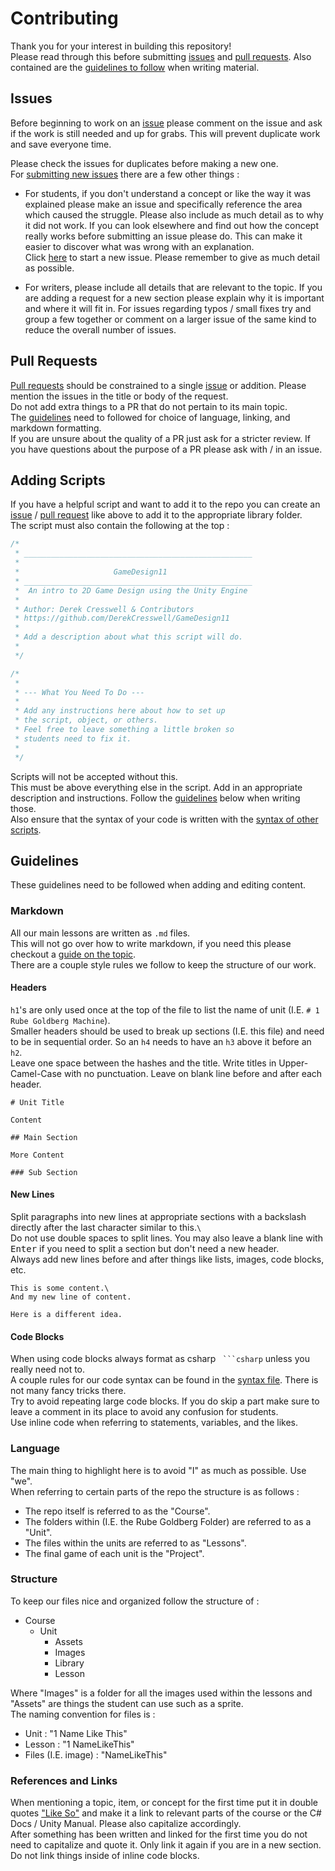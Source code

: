 # Contributing

Thank you for your interest in building this repository!\
Please read through this before submitting [issues](#issues) and [pull requests](#pull-requests). Also contained are the [guidelines to follow](#guidelines) when writing material.

## Issues

Before beginning to work on an [issue](https://github.com/DerekCresswell/GameDesign11/issues) please comment on the issue and ask if the work is still needed and up for grabs. This will prevent duplicate work and save everyone time.

Please check the issues for duplicates before making a new one.\
For [submitting new issues](https://github.com/DerekCresswell/GameDesign11/issues/new) there are a few other things :

* For students, if you don't understand a concept or like the way it was explained please make an issue and specifically reference the area which caused the struggle. Please also include as much detail as to why it did not work. If you can look elsewhere and find out how the concept really works before submitting an issue please do. This can make it easier to discover what was wrong with an explanation.\
Click [here](https://github.com/DerekCresswell/GameDesign11/issues/new) to start a new issue. Please remember to give as much detail as possible.

* For writers, please include all details that are relevant to the topic. If you are adding a request for a new section please explain why it is important and where it will fit in. For issues regarding typos / small fixes try and group a few together or comment on a larger issue of the same kind to reduce the overall number of issues.

## Pull Requests

[Pull requests](https://github.com/DerekCresswell/GameDesign11/pulls) should be constrained to a single [issue](#issues) or addition. Please mention the issues in the title or body of the request.\
Do not add extra things to a PR that do not pertain to its main topic.\
The [guidelines](#guidelines) need to followed for choice of language, linking, and markdown formatting.\
If you are unsure about the quality of a PR just ask for a stricter review. If you have questions about the purpose of a PR please ask with / in an issue.

## Adding Scripts

If you have a helpful script and want to add it to the repo you can create an [issue](#issues) / [pull request](#pull-requests) like above to add it to the appropriate library folder.\
The script must also contain the following at the top : 

```csharp
/*
 * ___________________________________________________
 * 
 *                     GameDesign11 
 * ___________________________________________________
 *  An intro to 2D Game Design using the Unity Engine
 * 
 * Author: Derek Cresswell & Contributors
 * https://github.com/DerekCresswell/GameDesign11
 * 
 * Add a description about what this script will do.
 *
 */

/* 
 *
 * --- What You Need To Do ---
 *  
 * Add any instructions here about how to set up
 * the script, object, or others.
 * Feel free to leave something a little broken so
 * students need to fix it.
 *
 */
```

Scripts will not be accepted without this.\
This must be above everything else in the script. Add in an appropriate description and instructions. Follow the [guidelines](#guidelines) below when writing those.\
Also ensure that the syntax of your code is written with the [syntax of other scripts](./2%20Dice%20Game/Syntax.md).

## Guidelines

These guidelines need to be followed when adding and editing content.

### Markdown

All our main lessons are written as `.md` files.\
This will not go over how to write markdown, if you need this please checkout a [guide on the topic](https://guides.github.com/features/mastering-markdown/).\
There are a couple style rules we follow to keep the structure of our work.

#### Headers

`h1`'s are only used once at the top of the file to list the name of unit (I.E. `# 1 Rube Goldberg Machine`).\
Smaller headers should be used to break up sections (I.E. this file) and need to be in sequential order. So an `h4` needs to have an `h3` above it before an `h2`.\
Leave one space between the hashes and the title. Write titles in Upper-Camel-Case with no punctuation. Leave on blank line before and after each header.

```
# Unit Title

Content

## Main Section

More Content

### Sub Section
```

#### New Lines

Split paragraphs into new lines at appropriate sections with a backslash directly after the last character similar to this.`\`\
Do not use double spaces to split lines. You may also leave a blank line with <kbd>Enter</kbd> if you need to split a section but don't need a new header.\
Always add new lines before and after things like lists, images, code blocks, etc.

```
This is some content.\
And my new line of content.

Here is a different idea.
```

#### Code Blocks

When using code blocks always format as csharp ```` ```csharp```` unless you really need not to.\
A couple rules for our code syntax can be found in the [syntax file](./2%20Dice%20Game/Syntax.md). There is not many fancy tricks there.\
Try to avoid repeating large code blocks. If you do skip a part make sure to leave a comment in its place to avoid any confusion for students.\
Use inline code when referring to statements, variables, and the likes.

### Language

The main thing to highlight here is to avoid "I" as much as possible. Use "we".\
When referring to certain parts of the repo the structure is as follows :

* The repo itself is referred to as the "Course".
* The folders within (I.E. the Rube Goldberg Folder) are referred to as a "Unit".
* The files within the units are referred to as "Lessons".
* The final game of each unit is the "Project".

### Structure

To keep our files nice and organized follow the structure of :

* Course
  * Unit
    * Assets
    * Images
    * Library
    * Lesson

Where "Images" is a folder for all the images used within the lessons and "Assets" are things the student can use such as a sprite.\
The naming convention for files is :

* Unit : "1 Name Like This"
* Lesson : "1 NameLikeThis"
* Files (I.E. image) : "NameLikeThis"

### References and Links

When mentioning a topic, item, or concept for the first time put it in double quotes ["Like So"](#references-and-links) and make it a link to relevant parts of the course or the C# Docs / Unity Manual. Please also capitalize accordingly.\
After something has been written and linked for the first time you do not need to capitalize and quote it. Only link it again if you are in a new section.\
Do not link things inside of inline code blocks.

